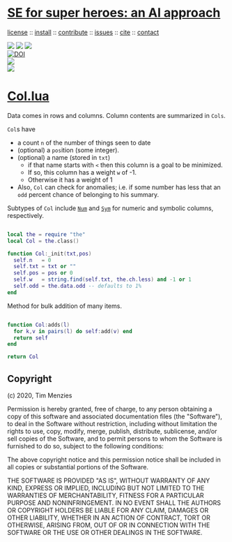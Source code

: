 <h1><a href="/README.md#top">SE for super heroes: an AI approach</a></h1> 
<p> <a
href="https://github.com/sehero/lua/blob/master/LICENSE">license</a> :: <a
href="https://github.com/sehero/lua/blob/master/INSTALL.md#top">install</a> :: <a
href="https://github.com/sehero/lua/blob/master/CODE_OF_CONDUCT.md#top">contribute</a> :: <a
href="https://github.com/sehero/lua/issues">issues</a> :: <a
href="https://github.com/sehero/lua/blob/master/CITATION.md#top">cite</a> :: <a
href="https://github.com/sehero/lua/blob/master/CONTACT.md#top">contact</a> </p><p> 
<img src="https://img.shields.io/badge/license-mit-red">   
<img src="https://img.shields.io/badge/language-lua-orange">    
<img src="https://img.shields.io/badge/purpose-ai,se-blueviolet"><br>
<a href="https://zenodo.org/badge/latestdoi/263210595"><img src="https://zenodo.org/badge/263210595.svg" alt="DOI"></a><br>
<img src="https://img.shields.io/badge/platform-mac,*nux-informational"><br>
<a href="https://travis-ci.org/github/sehero/lua"><img 
src="https://travis-ci.org/sehero/lua.svg?branch=master"></a><br>  
</p>

# [Col.lua](../src/col.lua)

Data comes in rows and columns. 
Column contents are summarized in `Cols`.

`Col`s have

- a count `n` of the number of things seen to date
- (optional) a `pos`ition (some integer).
- (optional) a name (stored in `txt`)
    - if that name starts with `<` then this column is a goal to be minimized. 
    - If so, this column has a weight `w` of -1.
    - Otherwise it has a weight of 1
-  Also, `Col` can check for anomalies; i.e. if some number has less that an `odd`
   percent chance of belonging to his summary.

Subtypes of `Col` include
[`Num`](num.md) 
and
[`Sym`](sym.md) for numeric and symbolic
columns, respectively.


```lua

local the = require "the"
local Col = the.class()

function Col:_init(txt,pos)
  self.n   = 0  
  self.txt = txt or "" 
  self.pos = pos or 0  
  self.w   = string.find(self.txt, the.ch.less) and -1 or 1
  self.odd = the.data.odd -- defaults to 1%
end

```
Method for bulk addition of many items.
```lua

function Col:adds(l) 
  for k,v in pairs(l) do self:add(v) end 
  return self
end

return Col
```


## Copyright

(c) 2020, Tim Menzies

Permission is hereby granted, free of charge, to any person obtaining a copy
of this software and associated documentation files (the "Software"), to deal
in the Software without restriction, including without limitation the rights
to use, copy, modify, merge, publish, distribute, sublicense, and/or sell
copies of the Software, and to permit persons to whom the Software is
furnished to do so, subject to the following conditions:

The above copyright notice and this permission notice shall be included in all
copies or substantial portions of the Software.

THE SOFTWARE IS PROVIDED "AS IS", WITHOUT WARRANTY OF ANY KIND, EXPRESS OR
IMPLIED, INCLUDING BUT NOT LIMITED TO THE WARRANTIES OF MERCHANTABILITY,
FITNESS FOR A PARTICULAR PURPOSE AND NONINFRINGEMENT. IN NO EVENT SHALL THE
AUTHORS OR COPYRIGHT HOLDERS BE LIABLE FOR ANY CLAIM, DAMAGES OR OTHER
LIABILITY, WHETHER IN AN ACTION OF CONTRACT, TORT OR OTHERWISE, ARISING FROM,
OUT OF OR IN CONNECTION WITH THE SOFTWARE OR THE USE OR OTHER DEALINGS IN THE
SOFTWARE.

